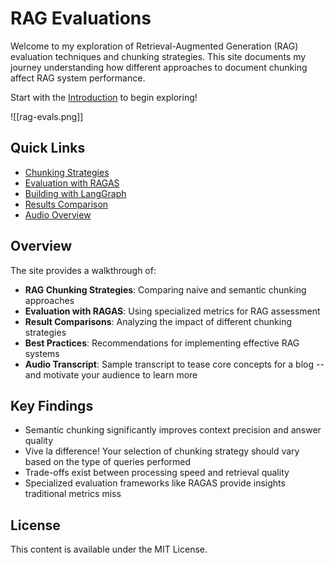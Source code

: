 # RAG Evaluations

Welcome to my exploration of Retrieval-Augmented Generation (RAG) evaluation techniques and chunking strategies. This site documents my journey understanding how different approaches to document chunking affect RAG system performance.

Start with the [Introduction](intro.md) to begin exploring!

![[rag-evals.png]]

## Quick Links

- [Chunking Strategies](rag-chunking-strategies.md)
- [Evaluation with RAGAS](rag-evaluation-with-ragas.md)
- [Building with LangGraph](rag-with-langgraph.md)
- [Results Comparison](rag-chunking-evaluation-results.md)
- [Audio Overview](rag-audio-overview.md)

## Overview

The site provides a walkthrough of:

- **RAG Chunking Strategies**: Comparing naive and semantic chunking approaches
- **Evaluation with RAGAS**: Using specialized metrics for RAG assessment
- **Result Comparisons**: Analyzing the impact of different chunking strategies
- **Best Practices**: Recommendations for implementing effective RAG systems
- **Audio Transcript**: Sample transcript to tease core concepts for a blog -- and motivate your audience to learn more

## Key Findings

- Semantic chunking significantly improves context precision and answer quality
- Vive la difference!  Your selection of chunking strategy should vary based on the type of queries performed
- Trade-offs exist between processing speed and retrieval quality
- Specialized evaluation frameworks like RAGAS provide insights traditional metrics miss

## License

This content is available under the MIT License.
